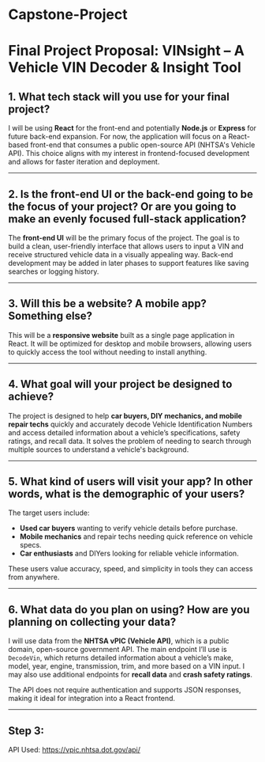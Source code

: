# Capstone-Project
# Final Project Proposal: VINsight – A Vehicle VIN Decoder & Insight Tool

## 1. What tech stack will you use for your final project?
I will be using **React** for the front-end and potentially **Node.js** or **Express** for future back-end expansion. For now, the application will focus on a React-based front-end that consumes a public open-source API (NHTSA's Vehicle API). This choice aligns with my interest in frontend-focused development and allows for faster iteration and deployment.

---

## 2. Is the front-end UI or the back-end going to be the focus of your project? Or are you going to make an evenly focused full-stack application?
The **front-end UI** will be the primary focus of the project. The goal is to build a clean, user-friendly interface that allows users to input a VIN and receive structured vehicle data in a visually appealing way. Back-end development may be added in later phases to support features like saving searches or logging history.

---

## 3. Will this be a website? A mobile app? Something else?
This will be a **responsive website** built as a single page application in React. It will be optimized for desktop and mobile browsers, allowing users to quickly access the tool without needing to install anything.

---

## 4. What goal will your project be designed to achieve?
The project is designed to help **car buyers, DIY mechanics, and mobile repair techs** quickly and accurately decode Vehicle Identification Numbers and access detailed information about a vehicle’s specifications, safety ratings, and recall data. It solves the problem of needing to search through multiple sources to understand a vehicle's background.

---

## 5. What kind of users will visit your app? In other words, what is the demographic of your users?
The target users include:
- **Used car buyers** wanting to verify vehicle details before purchase.
- **Mobile mechanics** and repair techs needing quick reference on vehicle specs.
- **Car enthusiasts** and DIYers looking for reliable vehicle information.

These users value accuracy, speed, and simplicity in tools they can access from anywhere.

---

## 6. What data do you plan on using? How are you planning on collecting your data?
I will use data from the **NHTSA vPIC (Vehicle API)**, which is a public domain, open-source government API. The main endpoint I’ll use is `DecodeVin`, which returns detailed information about a vehicle’s make, model, year, engine, transmission, trim, and more based on a VIN input. I may also use additional endpoints for **recall data** and **crash safety ratings**.

The API does not require authentication and supports JSON responses, making it ideal for integration into a React frontend.

---



## Step 3:
API Used: https://vpic.nhtsa.dot.gov/api/




